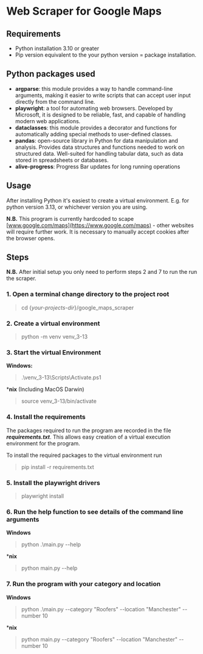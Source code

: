# Web Scraper for Google Maps

## Requirements
* Python installation 3.10 or greater
* Pip version equivalent to the your python version = package installation.

## Python packages used
* **argparse**: this module provides a way to handle command-line arguments, making it easier to write scripts that can accept user input directly from the command line. 
* **playwright**: a tool for automating web browsers. Developed by Microsoft, it is designed to be reliable, fast, and capable of handling modern web applications.
* **dataclasses**: this module provides a decorator and functions for automatically adding special methods to user-defined classes. 
* **pandas**: open-source library in Python for data manipulation and analysis. Provides data structures and functions needed to work on structured data. Well-suited for handling tabular data, such as data stored in spreadsheets or databases.
* **alive-progress**: Progress Bar updates for long running operations

## Usage 
After installing Python it's easiest to create a virtual environment. E.g. for python version 3.13, or whichever version you are using.

**N.B.** This program is currently hardcoded to scape  [www.google.com/maps](https://www.google.com/maps) - other websites will require further work. It is necessary to manually accept cookies after the browser opens. 

## Steps ##
**N.B.** After initial setup you only need to perform steps 2 and 7 to run the run the scraper.

### 1. Open a terminal change directory to the project root

> cd {_your-projects-dir_}/google_maps_scraper

### 2. Create a virtual environment

> python -m venv venv_3-13

### 3. Start the virtual Environment

**Windows:**

> .\venv_3-13\Scripts\Activate.ps1

***nix** (Including MacOS Darwin) 

> source venv_3-13/bin/activate

### 4. Install the requirements
The packages required to run the program are recorded in the file **_requirements.txt_**. This allows easy creation of a virtual execution environment for the program.

To install the required packages to the virtual environment run

> pip install -r requirements.txt

### 5. Install the playwright drivers

> playwright install

### 6. Run the help function to see details of the command line arguments

**Windows**

>  python .\main.py --help

***nix**

> python main.py --help

### 7. Run the program with your category and location

**Windows**

>  python .\main.py --category "Roofers" --location "Manchester" --number 10

***nix**

> python main.py --category "Roofers" --location "Manchester" --number 10
